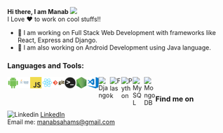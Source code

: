 **Hi there, I am Manab**  <img src="https://media.giphy.com/media/hvRJCLFzcasrR4ia7z/giphy.gif" width="25px"><br/>
I Love &hearts; to work on cool stuffs!!
* 🔭 I am working on Full Stack Web Development with frameworks like React, Express and Django. <br/>
* 🌱 I am also working on Android Development using Java language.



### Languages and Tools:
<img align="left" alt="Android" width="26px" src="https://raw.githubusercontent.com/github/explore/80688e429a7d4ef2fca1e82350fe8e3517d3494d/topics/android/android.png" />
<img align="left" alt="Java" width="26px" src="https://raw.githubusercontent.com/github/explore/80688e429a7d4ef2fca1e82350fe8e3517d3494d/topics/java/java.png" />
<img align="left" alt="JavaScript" width="26px" src="https://raw.githubusercontent.com/github/explore/80688e429a7d4ef2fca1e82350fe8e3517d3494d/topics/javascript/javascript.png" />
<img align="left" alt="React" width="26px" src="https://raw.githubusercontent.com/github/explore/80688e429a7d4ef2fca1e82350fe8e3517d3494d/topics/react/react.png" />
<img align="left" alt="Git" width="26px" src="https://raw.githubusercontent.com/github/explore/80688e429a7d4ef2fca1e82350fe8e3517d3494d/topics/git/git.png" />
<img align="left" alt="Terminal" width="26px" src="https://raw.githubusercontent.com/github/explore/80688e429a7d4ef2fca1e82350fe8e3517d3494d/topics/terminal/terminal.png" />
<img align="left" alt="Node.js" width="26px" src="https://raw.githubusercontent.com/github/explore/80688e429a7d4ef2fca1e82350fe8e3517d3494d/topics/nodejs/nodejs.png" />
<img align="left" alt="Visual Studio Code" width="26px" src="https://raw.githubusercontent.com/github/explore/80688e429a7d4ef2fca1e82350fe8e3517d3494d/topics/visual-studio-code/visual-studio-code.png" />
<img align="left" alt="Django" width="26px" src="https://user-images.githubusercontent.com/46393531/126030744-8cae2120-7e3b-4e23-a7a1-35538f1bb720.png" />
<img align ="left" width="26px" alt="Flask" src="https://user-images.githubusercontent.com/46393531/126030718-050b8715-042d-4fdf-bfc6-7023b5ac0193.png" />
<img align="left" alt="Python" width="26px" src="https://user-images.githubusercontent.com/46393531/126030893-b6eb2086-4ad9-4d3b-9921-23ca70d854fd.png" />
<img align="left" alt="MySQL" width="26px" src="https://user-images.githubusercontent.com/46393531/126030958-d7bae531-5dee-4938-b8ee-d0eefe7c894a.png" />
<img align="left" alt="MongoDB" width="26px" src="https://user-images.githubusercontent.com/46393531/126031018-ab8fe3d9-372a-45a2-9f00-8fe9a55c6a3a.png" /> <br/>

### Find me on
<img alt="Linkedin" width="26px" src="https://user-images.githubusercontent.com/46393531/126030814-e29b137e-2b25-4795-8065-059ce7d6b07d.png" /> [LinkedIn](https://in.linkedin.com/in/manabsaha) <br/>
Email me: [manabsahams@gmail.com](mailto:manabsahams@gmail.com)

<!-- ### 📊 GitHub Stats: -->
<!-- ![Vibhor Chaudhary's github stats](https://github-readme-stats.vercel.app/api?username=manabsaha&&show_icons=true&theme=radical) -->
